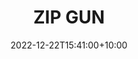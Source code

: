 ---
date: 2022-12-22T15:41:00+10:00
description: A zip gun made from a construction barrier by @cusabir
draft: false
icon: 2022-12-22-zip-gun.webp
language: en
title: ZIP GUN
link: https://www.instagram.com/reel/Cmb59weKt-5/
alt: A photo of a zip gun he made from a construction barrier sitting on a green cutting mat.

---
